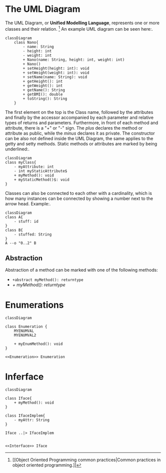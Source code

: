 # The UML Diagram
The UML Diagram, or **Unified Modelling Language**, represents one or more classes and their relation. [^1]
An example UML diagram can be seen here:.
```mermaid
classDiagram
	class Nano{
		- name: String
		- height: int
		- weight: int
		+ Nano(name: String, height: int, weight: int)
		+ Nano()
		+ setHeight(height: int): void
		+ setWeight(weight: int): void
		+ setName(name: String): void
		+ getHeight(): int
		+ getWeight(): int
		+ getName(): String
		+ getBMI(): double
		+ toString(): String
	}
```
The first element on the top is the Class name, followed by the attributes and finally by the accessor accompanied by each parameter and relative types of returns and parameters.
Furthermore, in front of each method and attribute, there is a "+" or "-" sign. The *plus* declares the method or attribute as public, while the *minus* declares it as private.
The constructor can be also not defined inside the UML Diagram, the same applies to the getty and setty methods.
Static methods or attributes are marked by being underlined:.
```mermaid
classDiagram
class myClass{
	- myAttribute: int
	- int myStaticAttribute$
	+ myMethod(): void
	+ myStaticMethod()$: void
}
```
Classes can also be connected to each other with a cardinality, which is how many instances can be connected by showing a number next to the arrow head.
Example:.
```mermaid
classDiagram
class A{
	- stuff: id
}
class B{
	- stuffed: String
}
A --o "0..2" B
```
## Abstraction
Abstraction of a method can be marked with one of the following methods:
- `+abstract myMethod(): returntype`
- *+ myMethod(): returntype*
# Enumerations
```mermaid
classDiagram

class Enumeration {
	MYENUMVAL
	MYENUMVAL2

	+ myEnumMethod(): void
}

<<Enumeration>> Enumeration
```

# Inferface
```mermaid
classDiagram

class Iface{
	+ myMethod(): void
}

class IfaceImplem{
	- myAttr: String
}

Iface ..|> IfaceImplem


<<Interface>> Iface
```


[^1]: [[Object Oriented Programming common practices|Common practices in object oriented programming.]] 